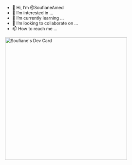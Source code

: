 - 👋 Hi, I’m @SoufianeAmed
- 👀 I’m interested in ...
- 🌱 I’m currently learning ...
- 💞️ I’m looking to collaborate on ...
- 📫 How to reach me ...

<!---
SoufianeAmed/SoufianeAmed is a ✨ special ✨ repository because its `README.md` (this file) appears on your GitHub profile.
You can click the Preview link to take a look at your changes.
--->
<a href="https://app.daily.dev/CyboRg_Ng"><img src="https://api.daily.dev/devcards/7cfe7c09f5994cf089dac0517a585a76.png?r=9tu" width="400" alt="Soufiane's Dev Card"/></a>
